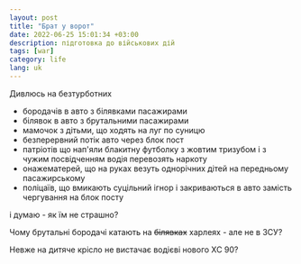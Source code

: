 ```yaml
---
layout: post
title: "Брат у ворот"
date: 2022-06-25 15:01:34 +03:00
description: підготовка до військових дій
tags: [war]
category: life
lang: uk
---
```


Дивлюсь на безтурботних
* бородачів в авто з білявками пасажирами
* білявок в авто з брутальними пасажирами
* мамочок з дітьми, що ходять на луг по суницю
* безперервний потік авто через блок пост
* патріотів що нап'яли блакитну футболку з жовтим тризубом і з чужим посвідченням водія перевозять наркоту
* онажематерей, що на руках везуть однорічних дітей на передньому пасажирському
* поліцаїв, що вмикають суцільний ігнор і закриваються в авто замість чергування на блок посту

і думаю - як їм не страшно?

Чому брутальні бородачі катають на ~~білявках~~ харлеях - але не в ЗСУ?

Невже на дитяче крісло не вистачає водієві нового XC 90?

